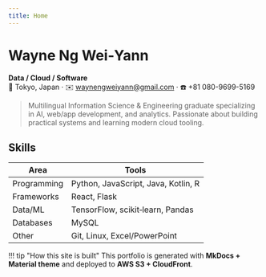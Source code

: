 ```yaml
---
title: Home
---
```


# Wayne Ng Wei‑Yann

**Data / Cloud / Software**  
📍 Tokyo, Japan · ✉️ [waynengweiyann@gmail.com](mailto:waynengweiyann@gmail.com) · ☎️ +81 080-9699-5169

> Multilingual Information Science & Engineering graduate specializing in AI, web/app development, and analytics. Passionate about building practical systems and learning modern cloud tooling.

## Skills

| Area | Tools |
| --- | --- |
| Programming | Python, JavaScript, Java, Kotlin, R |
| Frameworks | React, Flask |
| Data/ML | TensorFlow, scikit‑learn, Pandas |
| Databases | MySQL |
| Other | Git, Linux, Excel/PowerPoint |

!!! tip "How this site is built"
    This portfolio is generated with **MkDocs + Material theme** and deployed to **AWS S3 + CloudFront**.

